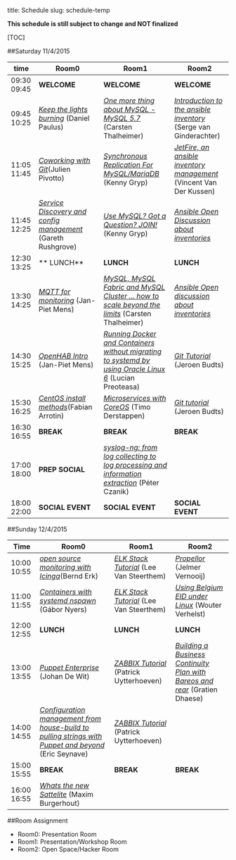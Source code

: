 title: Schedule
slug: schedule-temp

**This schedule is still subject to change and NOT finalized**

[TOC]


##Saturday 11/4/2015

| time          | Room0                                                                                                 | Room1                                                                                                                         | Room2                                                                                                               |
|---------------|-------------------------------------------------------------------------------------------------------|-------------------------------------------------------------------------------------------------------------------------------|---------------------------------------------------------------------------------------------------------------------|
|09:30 09:45    | **WELCOME**                                                                                           | **WELCOME**                                                                                                                   | **WELCOME**                                                                                                         |
|09:45 10:25    | [_Keep the lights burning_](keep_lights_burning.html) (Daniel Paulus)                                 | [_One more thing about MySQL - MySQL 5.7_](mysql57.html) (Carsten Thalheimer)                                                 | [_Introduction to the ansible inventory_](ansible_inv_intro.html) (Serge van Ginderachter)                          |
|11:05 11:45    | [_Coworking with Git_](git_coworking.html)(Julien Pivotto)                                            | [_Synchronous Replication For MySQL/MariaDB_](mysql_synchronous_replication.html) (Kenny Gryp)                                | [_JetFire, an ansible inventory management_]() (Vincent Van Der Kussen)                                             |
|11:45 12:25    | [_Service Discovery and config management_](service_discovery_cfgmgmt.html) (Gareth Rushgrove)        | [_Use MySQL? Got a Question? JOIN!_](mysql.html) (Kenny Gryp)                                                                 | [_Ansible Open Discussion about inventories_]()                                                                     |
|12:30 13:25    | ** LUNCH**                                                                                            | **LUNCH**                                                                                                                     | **LUNCH**                                                                                                           |
|13:30 14:25    | [_MQTT for monitoring_](mqtt_monitoring.html) (Jan-Piet Mens)                                         | [_MySQL, MySQL Fabric and MySQL Cluster ... how to scale beyond the limits_](mysqlfabric.html) (Carsten Thalheimer)           | [_Ansible Open discussion about inventories_]()|
|14:30 15:25    | [_OpenHAB Intro_](openhab_intro.html) (Jan-Piet Mens)                                                 | [_Running Docker and Containers without migrating to systemd by using Oracle Linux 6_](docker_oracle.html) (Lucian Preoteasa) | [_Git Tutorial_](git_tut.html) (Jeroen Budts)                                                                       |
|15:30 16:25    | [_CentOS install methods_](centos_install_methods.html)(Fabian Arrotin)                               | [_Microservices with CoreOS_]() (Timo Derstappen)                                                                             | [_Git tutorial_](git_tut.html) (Jeroen Budts)                                                                       |
|16:30 16:55    | **BREAK**                                                                                             | **BREAK**                                                                                                                     | **BREAK**                                                                                                           |
|17:00 18:00    | **PREP SOCIAL**                                                                                       | [_syslog-ng: from log collecting to log processing and information extraction_](syslog_ng.html) (Péter Czanik)                |                                                                                                                     |
|18:00 22:00    | **SOCIAL EVENT**                                                                                      |  **SOCIAL EVENT**                                                                                                             | **SOCIAL EVENT**                                                                                                    |


##Sunday 12/4/2015

| Time          | Room0                                                                                                                       | Room1                                                          | Room2                                                                           |
|---------------|-----------------------------------------------------------------------------------------------------------------------------|----------------------------------------------------------------|---------------------------------------------------------------------------------|
|10:00 10:55    | [_open source monitoring with Icinga_](icinga_monitoring.html)(Bernd Erk)                                                   | [_ELK Stack Tutorial_](elk_tut.html) (Lee Van Steerthem)       | [_Propellor_](propellor.html) (Jelmer Vernooij)                                 |
|11:00 11:55    | [_Containers with systemd nspawn_](containers_nspawn.html) (Gábor Nyers)                                                    | [_ELK Stack Tutorial_](elk_tut.html) (Lee Van Steerthem)       | [_Using Belgium EID under Linux_](beid_linux.html) (Wouter Verhelst)            |
|12:00 12:55    | **LUNCH**                                                                                                                   | **LUNCH**                                                      | **LUNCH**                                                                       |
|13:00 13:55    | [_Puppet Enterprise_](puppet_ent.html) (Johan De Wit)                                                                       | [_ZABBIX Tutorial_](zabbix_tut.html) (Patrick Uytterhoeven)    | [_Building a Business Continuity Plan with Bareos and rear_]() (Gratien Dhaese) |
|14:00 14:55    | [_Configuration management from house-build to pulling strings with Puppet and beyond_](puppet_colruyt.html) (Eric Seynave) | [_ZABBIX Tutorial_](zabbix_tut.html) (Patrick Uytterhoeven)    |                                                                                 |
|15:00 15:55    | **BREAK**                                                                                                                   | **BREAK**                                                      | **BREAK**                                                                       |
|16:00 16:55    | [_Whats the new Sattelite_]() (Maxim Burgerhout)                                                                            |                                                                |                                                                                 |


##Room Assignment

- Room0: Presentation Room
- Room1: Presentation/Workshop Room
- Room2: Open Space/Hacker Room
